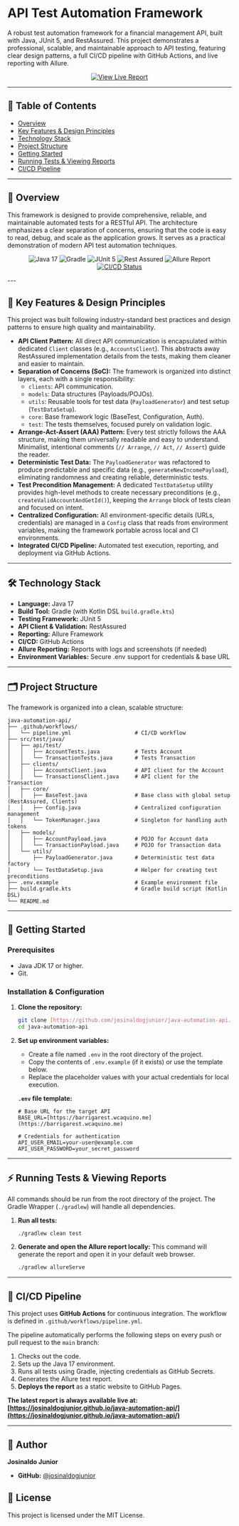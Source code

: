 # API Test Automation Framework

A robust test automation framework for a financial management API, built with Java, JUnit 5, and RestAssured. This project demonstrates a professional, scalable, and maintainable approach to API testing, featuring clear design patterns, a full CI/CD pipeline with GitHub Actions, and live reporting with Allure.

<p align="center">
  <a href="https://josinaldogjunior.github.io/java-automation-api/">
    <img src="https://img.shields.io/badge/Allure%20Report-View%20Live-brightgreen.svg" alt="View Live Report">
  </a>
</p>

---

## 📑 Table of Contents

* [Overview](#-overview)
* [Key Features & Design Principles](#-key-features--design-principles)
* [Technology Stack](#-technology-stack)
* [Project Structure](#️-project-structure)
* [Getting Started](#-getting-started)
* [Running Tests & Viewing Reports](#-running-tests--viewing-reports)
* [CI/CD Pipeline](#-cicd-pipeline)


---

## 💭 Overview

This framework is designed to provide comprehensive, reliable, and maintainable automated tests for a RESTful API. The architecture emphasizes a clear separation of concerns, ensuring that the code is easy to read, debug, and scale as the application grows. It serves as a practical demonstration of modern API test automation techniques.
<p align="center">
  <img src="https://img.shields.io/badge/Java-17-blue.svg?logo=java&logoColor=white" alt="Java 17">
  <img src="https://img.shields.io/badge/Gradle-8-blue.svg?logo=gradle" alt="Gradle">
  <img src="https://img.shields.io/badge/JUnit-5-blue.svg?logo=junit5&logoColor=white" alt="JUnit 5">
  <img src="https://img.shields.io/badge/RestAssured-5-orange.svg" alt="Rest Assured">
  <img src="https://img.shields.io/badge/Allure-Report-orange.svg?logo=allure&logoColor=white" alt="Allure Report">
  <a href="https://github.com/josinaldogjunior/java-automation-api/actions/workflows/pipeline.yml">
    <img src="https://github.com/josinaldogjunior/java-automation-api/actions/workflows/pipeline.yml/badge.svg" alt="CI/CD Status">
  </a>
</p>
---

## 🌟 Key Features & Design Principles

This project was built following industry-standard best practices and design patterns to ensure high quality and maintainability.

* **API Client Pattern:** All direct API communication is encapsulated within dedicated `Client` classes (e.g., `AccountsClient`). This abstracts away RestAssured implementation details from the tests, making them cleaner and easier to maintain.
* **Separation of Concerns (SoC):** The framework is organized into distinct layers, each with a single responsibility:
    * `clients`: API communication.
    * `models`: Data structures (Payloads/POJOs).
    * `utils`: Reusable tools for test data (`PayloadGenerator`) and test setup (`TestDataSetup`).
    * `core`: Base framework logic (BaseTest, Configuration, Auth).
    * `test`: The tests themselves, focused purely on validation logic.
* **Arrange-Act-Assert (AAA) Pattern:** Every test strictly follows the AAA structure, making them universally readable and easy to understand. Minimalist, intentional comments (`// Arrange`, `// Act`, `// Assert`) guide the reader.
* **Deterministic Test Data:** The `PayloadGenerator` was refactored to produce predictable and specific data (e.g., `generateNewIncomePayload`), eliminating randomness and creating reliable, deterministic tests.
* **Test Precondition Management:** A dedicated `TestDataSetup` utility provides high-level methods to create necessary preconditions (e.g., `createValidAccountAndGetId()`), keeping the `Arrange` block of tests clean and focused on intent.
* **Centralized Configuration:** All environment-specific details (URLs, credentials) are managed in a `Config` class that reads from environment variables, making the framework portable across local and CI environments.
* **Integrated CI/CD Pipeline:** Automated test execution, reporting, and deployment via GitHub Actions.

---

## 🛠️ Technology Stack

* **Language:** Java 17
* **Build Tool:** Gradle (with Kotlin DSL `build.gradle.kts`)
* **Testing Framework:** JUnit 5
* **API Client & Validation:** RestAssured
* **Reporting:** Allure Framework
* **CI/CD:** GitHub Actions
* **Allure Reporting:** Reports with logs and screenshots (if needed)
* **Environment Variables:** Secure .env support for credentials & base URL
---

## 🗂️ Project Structure

The framework is organized into a clean, scalable structure:

```
java-automation-api/
├── .github/workflows/
│   └── pipeline.yml                    # CI/CD workflow
├── src/test/java/
│   ├── api/test/
│   │   ├── AccountTests.java           # Tests Account
│   │   └── TransactionTests.java       # Tests Transaction
│   ├── clients/
│   │   ├── AccountsClient.java         # API client for the Account
│   │   └── TransactionsClient.java     # API client for the Transaction
│   ├── core/
│   │   ├── BaseTest.java               # Base class with global setup (RestAssured, Clients)
│   │   ├── Config.java                 # Centralized configuration management
│   │   └── TokenManager.java           # Singleton for handling auth tokens
│   ├── models/
│   │   ├── AccountPayload.java         # POJO for Account data
│   │   └── TransactionPayload.java     # POJO for Transaction data
│   └── utils/
│       ├── PayloadGenerator.java       # Deterministic test data factory
│       └── TestDataSetup.java          # Helper for creating test preconditions
├── .env.example                        # Example environment file
├── build.gradle.kts                    # Gradle build script (Kotlin DSL)
└── README.md
```

---

## 🚀 Getting Started

### Prerequisites

* Java JDK 17 or higher.
* Git.

### Installation & Configuration

1.  **Clone the repository:**
    ```bash
    git clone [https://github.com/josinaldogjunior/java-automation-api.git](https://github.com/josinaldogjunior/java-automation-api.git)
    cd java-automation-api
    ```
2.  **Set up environment variables:**
    * Create a file named `.env` in the root directory of the project.
    * Copy the contents of `.env.example` (if it exists) or use the template below.
    * Replace the placeholder values with your actual credentials for local execution.

    **`.env` file template:**
    ```env
    # Base URL for the target API
    BASE_URL=[https://barrigarest.wcaquino.me](https://barrigarest.wcaquino.me)

    # Credentials for authentication
    API_USER_EMAIL=your-user@example.com
    API_USER_PASSWORD=your_secret_password
    ```

---

## ⚡ Running Tests & Viewing Reports

All commands should be run from the root directory of the project. The Gradle Wrapper (`./gradlew`) will handle all dependencies.

1.  **Run all tests:**
    ```bash
    ./gradlew clean test
    ```

2.  **Generate and open the Allure report locally:**
    This command will generate the report and open it in your default web browser.
    ```bash
    ./gradlew allureServe
    ```

---

## 🔄 CI/CD Pipeline

This project uses **GitHub Actions** for continuous integration. The workflow is defined in `.github/workflows/pipeline.yml`.

The pipeline automatically performs the following steps on every push or pull request to the `main` branch:
1.  Checks out the code.
2.  Sets up the Java 17 environment.
3.  Runs all tests using Gradle, injecting credentials as GitHub Secrets.
4.  Generates the Allure test report.
5.  **Deploys the report** as a static website to GitHub Pages.

**The latest report is always available live at: [https://josinaldogjunior.github.io/java-automation-api/](https://josinaldogjunior.github.io/java-automation-api/)**

---

## 👤 Author

**Josinaldo Junior**

* **GitHub:** [@josinaldogjunior](https://github.com/josinaldogjunior)

## 📄 License

This project is licensed under the MIT License.
